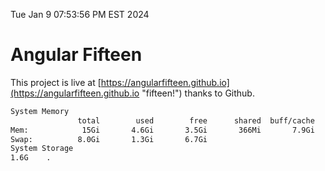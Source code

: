 Tue Jan  9 07:53:56 PM EST 2024

# Angular Fifteen


This project is live at [https://angularfifteen.github.io](https://angularfifteen.github.io "fifteen!") thanks to Github.

```bash
System Memory
               total        used        free      shared  buff/cache   available
Mem:            15Gi       4.6Gi       3.5Gi       366Mi       7.9Gi        10Gi
Swap:          8.0Gi       1.3Gi       6.7Gi
System Storage
1.6G	.
